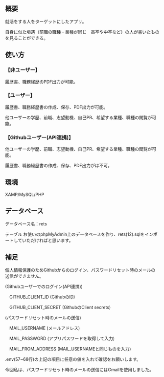 ## 概要
就活をする人をターゲットにしたアプリ。

自⾝に似た境遇（前職の職種・業種が同じ　高卒や中卒など）の人が書いたものを見ることができる。

## 使い方
### 【非ユーザー】
履歴書、職務経歴のPDF出力が可能。

### 【ユーザー】
履歴書、職務経歴書の作成、保存、PDF出力が可能。

他ユーザーの学歴、前職、志望動機、自己PR、希望する業種、職種の閲覧が可能。

### 【Githubユーザー(API連携)】
他ユーザーの学歴、前職、志望動機、自己PR、希望する業種、職種の閲覧が可能。

履歴書、職務経歴書の作成、保存、PDF出力がは不可。

## 環境
XAMP/MySQL/PHP

## データベース
データベース名：rets

テーブル
お使いのphpMyAdmin上のデータベースを作り、rets(12).sqlをインポートしていただければと思います。

## 補足
個人情報保護のためGithubからのログイン、パスワードリセット時のメールの送信ができません。
　

(Githubユーザーでのログイン(API連携))

　GITHUB_CLIENT_ID (GithubのID)

　GITHUB_CLIENT_SECRET (GithubのClient secrets)

(パスワードリセット時のメールの送信)

　MAIL_USERNAME (メールアドレス)

　MAIL_PASSWORD (アプリパスワードを取得して入力)

　MAIL_FROM_ADDRESS (MAIL_USERNAMEと同じものを入力)
　

.env(57~68行)の上記の項目に任意の値を入れて確認をお願いします。

今回私は、パスワードリセット時のメールの送信にはGmailを使用しました。
